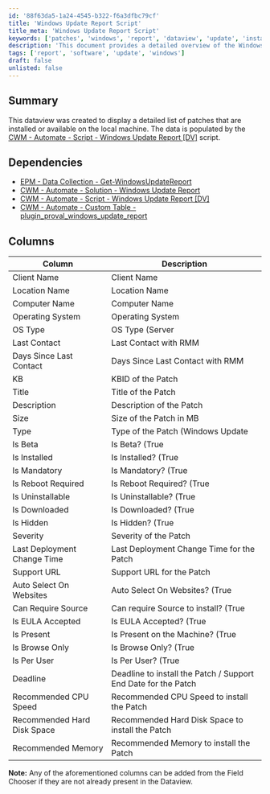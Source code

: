 ```yaml
---
id: '88f63da5-1a24-4545-b322-f6a3dfbc79cf'
title: 'Windows Update Report Script'
title_meta: 'Windows Update Report Script'
keywords: ['patches', 'windows', 'report', 'dataview', 'update', 'installed', 'available']
description: 'This document provides a detailed overview of the Windows Update Report Dataview, including its dependencies, columns, and descriptions of each column. It is essential for displaying a list of patches installed or available on local machines, populated by specific scripts and solutions.'
tags: ['report', 'software', 'update', 'windows']
draft: false
unlisted: false
---
```


## Summary

This dataview was created to display a detailed list of patches that are installed or available on the local machine. The data is populated by the [CWM - Automate - Script - Windows Update Report [DV]](<../scripts/Windows Update Report DV.md>) script.

## Dependencies

- [EPM - Data Collection - Get-WindowsUpdateReport](<../../powershell/Get-WindowsUpdateReport.md>)
- [CWM - Automate - Solution - Windows Update Report](https://proval.itglue.com/DOC-5078775-10861707)
- [CWM - Automate - Script - Windows Update Report [DV]](<../scripts/Windows Update Report DV.md>)
- [CWM - Automate - Custom Table - plugin_proval_windows_update_report](<../tables/plugin_proval_windows_update_report.md>)

## Columns

| Column                          | Description                                           |
|---------------------------------|-----------------------------------------------------|
| Client Name                     | Client Name                                         |
| Location Name                   | Location Name                                       |
| Computer Name                   | Computer Name                                       |
| Operating System                | Operating System                                    |
| OS Type                         | OS Type (Server | Workstation)                     |
| Last Contact                    | Last Contact with RMM                               |
| Days Since Last Contact         | Days Since Last Contact with RMM                    |
| KB                              | KBID of the Patch                                   |
| Title                           | Title of the Patch                                  |
| Description                     | Description of the Patch                            |
| Size                            | Size of the Patch in MB                             |
| Type                            | Type of the Patch (Windows Update | Driver | Third Party) |
| Is Beta                         | Is Beta? (True | False)                            |
| Is Installed                    | Is Installed? (True | False)                       |
| Is Mandatory                    | Is Mandatory? (True | False)                       |
| Is Reboot Required              | Is Reboot Required? (True | False)                 |
| Is Uninstallable                | Is Uninstallable? (True | False)                   |
| Is Downloaded                   | Is Downloaded? (True | False)                      |
| Is Hidden                       | Is Hidden? (True | False)                          |
| Severity                        | Severity of the Patch                               |
| Last Deployment Change Time     | Last Deployment Change Time for the Patch          |
| Support URL                     | Support URL for the Patch                           |
| Auto Select On Websites         | Auto Select On Websites? (True | False)            |
| Can Require Source              | Can require Source to install? (True | False)      |
| Is EULA Accepted                | Is EULA Accepted? (True | False)                   |
| Is Present                      | Is Present on the Machine? (True | False)          |
| Is Browse Only                  | Is Browse Only? (True | False)                     |
| Is Per User                     | Is Per User? (True | False)                        |
| Deadline                        | Deadline to install the Patch / Support End Date for the Patch |
| Recommended CPU Speed           | Recommended CPU Speed to install the Patch         |
| Recommended Hard Disk Space     | Recommended Hard Disk Space to install the Patch   |
| Recommended Memory              | Recommended Memory to install the Patch             |

**Note:** Any of the aforementioned columns can be added from the Field Chooser if they are not already present in the Dataview.



